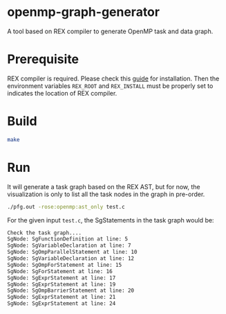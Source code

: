 # openmp-graph-generator
A tool based on REX compiler to generate OpenMP task and data graph.

# Prerequisite

REX compiler is required. Please check this [guide](https://github.com/passlab/rexompiler/wiki/REX-compiler-compilation) for installation.
Then the environment variables `REX_ROOT` and `REX_INSTALL` must be properly set to indicates the location of REX compiler.


# Build

```bash
make
```

# Run

It will generate a task graph based on the REX AST, but for now, the visualization is only to list all the task nodes in the graph in pre-order.

```bash
./pfg.out -rose:openmp:ast_only test.c
```

For the given input `test.c`, the SgStatements in the task graph would be:

```bash
Check the task graph....
SgNode: SgFunctionDefinition at line: 5
SgNode: SgVariableDeclaration at line: 7
SgNode: SgOmpParallelStatement at line: 10
SgNode: SgVariableDeclaration at line: 12
SgNode: SgOmpForStatement at line: 15
SgNode: SgForStatement at line: 16
SgNode: SgExprStatement at line: 17
SgNode: SgExprStatement at line: 19
SgNode: SgOmpBarrierStatement at line: 20
SgNode: SgExprStatement at line: 21
SgNode: SgExprStatement at line: 24
```
